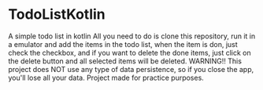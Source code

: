 # TodoListKotlin
 A simple todo list in kotlin
 All you need to do is clone this repository, run it in a emulator and add the items in the todo list, when the item is don, just check the checkbox, and if you want to delete the done items, just click on the delete button and all selected items will be deleted.
 WARNING!!
 This project does NOT use any type of data persistence, so if you close the app, you'll lose all your data.
 Project made for practice purposes.
